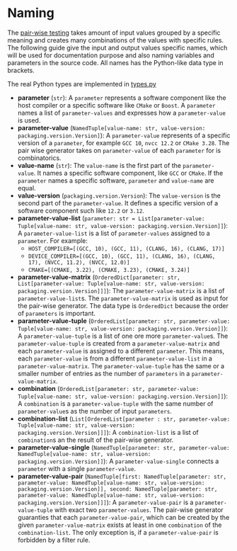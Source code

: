 # Naming

The [pair-wise testing](https://en.wikipedia.org/wiki/All-pairs_testing) takes amount of input values grouped by a specific meaning and creates many combinations of the values with specific rules. The following guide give the input and output values specific names, which will be used for documentation purpose and also naming variables and parameters in the source code. All names has the Python-like data type in brackets.

The real Python types are implemented in [types.py](../bashi/types.py)

- **parameter** (`str`): A `parameter` represents a software component like the host compiler or a specific software like `CMake` or `Boost`. A `parameter` names a list of `parameter-values` and expresses how a `parameter-value` is used. 
- **parameter-value** (`NamedTuple[value-name: str, value-version: packaging.version.Version]`): A `parameter-value` represents of a specific version of a `parameter`, for example `GCC 10`, `nvcc 12.2` or `CMake 3.28`. The pair wise generator takes on `parameter-value` of each `parameter` for is combinatorics.
- **value-name** (`str`): The `value-name` is the first part of the `parameter-value`. It names a specific software component, like `GCC` or `CMake`. If the `parameter` names a specific software, `parameter` and `value-name` are equal.
- **value-version** (`packaging.version.Version`): The `value-version` is the second part of the `parameter-value`. It defines a specific version of a software component such like `12.2` or `3.12`.
- **parameter-value-list** (`parameter: str = List[parameter-value: Tuple[value-name: str, value-version: packaging.version.Version]]`): A `parameter-value-list` is a list of `parameter-values` assigned to a `parameter`. For example: 
    - `HOST_COMPILER=[(GCC, 10), (GCC, 11), (CLANG, 16), (CLANG, 17)]`
    - `DEVICE_COMPILER=[(GCC, 10), (GCC, 11), (CLANG, 16), (CLANG, 17), (NVCC, 11.2), (NVCC, 12.0)]`
    - `CMAKE=[(CMAKE, 3.22), (CMAKE, 3.23), (CMAKE, 3.24)]`
- **parameter-value-matrix** (`OrderedDict[parameter: str, List[parameter-value: Tuple[value-name: str, value-version: packaging.version.Version]]]`): The `parameter-value-matrix` is a list of `parameter-value-list`s. The `parameter-value-matrix` is used as input for the pair-wise generator. The data type is `OrderedDict` because the order of `parameters` is important.
- **parameter-value-tuple** (`OrderedList[parameter: str, parameter-value: Tuple[value-name: str, value-version: packaging.version.Version]]`): A `parameter-value-tuple` is a list of one ore more `parameter-value`s. The `parameter-value-tuple` is created from a `parameter-value-matrix` and each `parameter-value` is assigned to a different `parameter`. This means, each `parameter-value` is from a different `parameter-value-list` in a `parameter-value-matrix`. The `parameter-value-tuple` has the same or a smaller number of entries as the number of `parameters` in a `parameter-value-matrix`.
- **combination** (`OrderedList[parameter: str, parameter-value: Tuple[value-name: str, value-version: packaging.version.Version]]`): A `combination` is a `parameter-value-tuple` with the same number of `parameter-value`s as the number of input `parameters`.
- **combination-list** (`List[OrderedList[parameter : str, parameter-value: Tuple[value-name: str, value-version: packaging.version.Version]]]`): A `combination-list` is a list of `combination`s an the result of the pair-wise generator.
- **parameter-value-single** (`NamedTuple[parameter: str, parameter-value: NamedTuple[value-name: str, value-version: packaging.version.Version]]`): A `parameter-value-single` connects a `parameter` with a single `parameter-value`.
- **parameter-value-pair** (`NamedTuple[first: NamedTuple[parameter: str, parameter-value: NamedTuple[value-name: str, value-version: packaging.version.Version]], second: NamedTuple[parameter: str, parameter-value: NamedTuple[value-name: str, value-version: packaging.version.Version]]]`): A `parameter-value-pair` is a `parameter-value-tuple` with exact two `parameter-values`. The pair-wise generator guaranties that each `parameter-value-pair`, which can be created by the given `parameter-value-matrix` exists at least in one `combination` of the `combination-list`. The only exception is, if a `parameter-value-pair` is forbidden by a filter rule.
